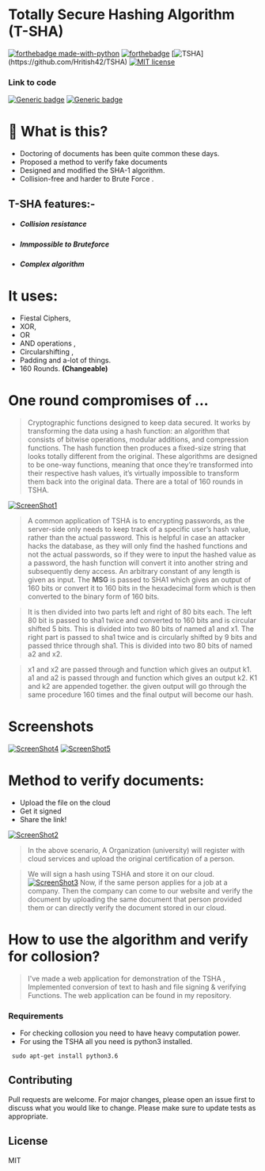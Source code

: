 # Totally Secure Hashing Algorithm (T-SHA)

[![forthebadge made-with-python](http://ForTheBadge.com/images/badges/made-with-python.svg)](https://www.python.org/)
[![forthebadge](https://forthebadge.com/images/badges/built-with-love.svg)](https://forthebadge.com)
[![TSHA](https://img.shields.io/static/v1?label=TSHA%20&message=v1.0&color=green")](https://github.com/Hritish42/TSHA)
[![MIT license](https://img.shields.io/badge/License-MIT-blue.svg)](https://lbesson.mit-license.org/)

### Link to code

[![Generic badge](https://img.shields.io/badge/Code-TSHA-<COLOR>.svg)](code/T-SHA.py)
[![Generic badge](https://img.shields.io/badge/Code-Collosion-<COLOR>.svg)](code/CollosionCheck.py)

# 🤔 What is this?

-  Doctoring of documents has been quite common these days.
- Proposed a method to verify fake documents
- Designed and modified the SHA-1 algorithm.
- Collision-free and harder to Brute Force .

## T-SHA features:-

  - ##### Collision resistance
  - ##### Immpossible to Bruteforce
  - ##### Complex algorithm


# It uses:
- Fiestal Ciphers,
- XOR, 
- OR 
- AND operations , 
- Circularshifting , 
- Padding and a-lot of things.
- 160 Rounds. **(Changeable)**

# One round compromises of ...

>Cryptographic functions designed to keep data secured. It works by transforming the data using a hash function: an algorithm that consists of bitwise operations, modular additions, and compression functions. The hash function then produces a fixed-size string that looks totally different from the original. These algorithms are designed to be one-way functions, meaning that once they’re transformed into their respective hash values, it’s virtually impossible to transform them back into the original data. There are a total of 160 rounds in TSHA. 

[![ScreenShot1](/images/flow.png)]()

>A common application of TSHA is to encrypting passwords, as the server-side only needs to keep track of a specific user’s hash value, rather than the actual password. This is helpful in case an attacker hacks the database, as they will only find the hashed functions and not the actual passwords, so if they were to input the hashed value as a password, the hash function will convert it into another string and subsequently deny access. 
>An arbitrary constant of any length is given as input. The **MSG** is passed to SHA1 which gives an output of 160 bits or convert it to 160 bits in the hexadecimal form which is then converted to the binary form of 160 bits. 

>It is then divided into two parts left and right of 80 bits each. The left 80 bit is passed to sha1 twice and converted to 160 bits and is circular shifted 5 bits. This is divided into two 80 bits of named a1 and x1. The right part is passed to sha1 twice and is circularly shifted by 9 bits and passed thrice through sha1. This is divided into two 80 bits of named a2 and x2.

>x1 and x2 are passed through and function which gives an output k1. a1 and a2 is passed through and function which gives an output k2. K1 and k2 are appended together. the given output will go through the same procedure 160 times and the final output will become our hash.

# Screenshots
[![ScreenShot4](images/CheckingCollosion.png)]()
[![ScreenShot5](images/GeneratingHash.png)]()



# Method to verify documents:
  - Upload the file on the cloud
  - Get it signed 
  - Share the link!

[![ScreenShot2](/images/cloud.png)]()

>In the above scenario, A Organization (university) will register with cloud services and upload the original certification of a person. 

>We will sign a hash using TSHA and store it on our cloud.
[![ScreenShot3](images/cloud2.png)]()
>Now, if the same person applies for a job at a company. Then the company can come to our website and verify the document by uploading the same document that person provided them or can directly verify the document stored in our cloud.

# How to use the algorithm and verify for collosion?
>I've made a web application for demonstration of the TSHA , Implemented conversion of text to hash and file signing & verifying Functions. The web application can be found in my repository.


### Requirements
- For checking collosion you need to have heavy computation power.
- For using the TSHA all you need is python3 installed. 
```
 sudo apt-get install python3.6
```


## Contributing

Pull requests are welcome. For major changes, please open an issue first to discuss what you would like to change.
Please make sure to update tests as appropriate.


License
---

MIT


